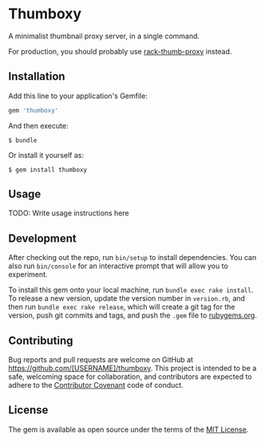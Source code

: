 # Thumboxy

A minimalist thumbnail proxy server, in a single command.

For production, you should probably use [rack-thumb-proxy](https://github.com/leehambley/rack-thumb-proxy) instead.

## Installation

Add this line to your application's Gemfile:

```ruby
gem 'thumboxy'
```

And then execute:

    $ bundle

Or install it yourself as:

    $ gem install thumboxy

## Usage

TODO: Write usage instructions here

## Development

After checking out the repo, run `bin/setup` to install dependencies. You can also run `bin/console` for an interactive prompt that will allow you to experiment.

To install this gem onto your local machine, run `bundle exec rake install`. To release a new version, update the version number in `version.rb`, and then run `bundle exec rake release`, which will create a git tag for the version, push git commits and tags, and push the `.gem` file to [rubygems.org](https://rubygems.org).

## Contributing

Bug reports and pull requests are welcome on GitHub at https://github.com/[USERNAME]/thumboxy. This project is intended to be a safe, welcoming space for collaboration, and contributors are expected to adhere to the [Contributor Covenant](contributor-covenant.org) code of conduct.



## License

The gem is available as open source under the terms of the [MIT License](http://opensource.org/licenses/MIT).

